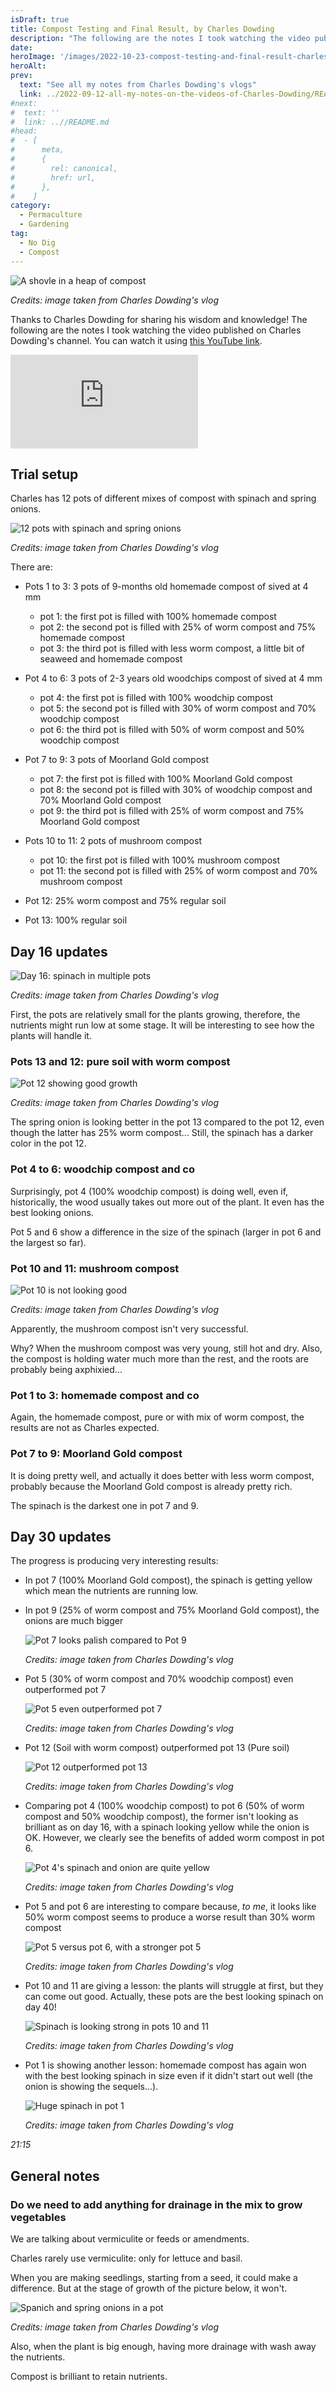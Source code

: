 ```yaml
---
isDraft: true
title: Compost Testing and Final Result, by Charles Dowding
description: "The following are the notes I took watching the video published on Charles Dowding's channel"
date:
heroImage: '/images/2022-10-23-compost-testing-and-final-result-charles-dowding-hero.jpg'
heroAlt:
prev:
  text: "See all my notes from Charles Dowding's vlogs"
  link: ../2022-09-12-all-my-notes-on-the-videos-of-Charles-Dowding/README.md
#next:
#  text: ''
#  link: ..//README.md
#head:
#  - [
#      meta,
#      {
#        rel: canonical,
#        href: url,
#      },
#    ]
category:
  - Permaculture
  - Gardening
tag:
  - No Dig
  - Compost
---
```


![A shovle in a heap of compost](./images/2022-10-23-compost-testing-and-final-result-charles-dowding-hero.jpg)

_Credits: image taken from Charles Dowding's vlog_

Thanks to Charles Dowding for sharing his wisdom and knowledge!
The following are the notes I took watching the video published on Charles Dowding's channel.
You can watch it using [this YouTube link](https://www.youtube.com/watch?v=jt4azBLuJrc).

<!-- markdownlint-disable MD033 -->
<iframe class="newsletter-embed" src="https://thetooltip.substack.com/embed" frameborder="0" scrolling="no"></iframe>

## Trial setup

Charles has 12 pots of different mixes of compost with spinach and spring onions.

![12 pots with spinach and spring onions](./images/12-compost-mixes-to-test-vegetable-growth.jpg)

_Credits: image taken from Charles Dowding's vlog_

There are:

- Pots 1 to 3: 3 pots of 9-months old homemade compost of sived at 4 mm

  - pot 1: the first pot is filled with 100% homemade compost
  - pot 2: the second pot is filled with 25% of worm compost and 75% homemade compost
  - pot 3: the third pot is filled with less worm compost, a little bit of seaweed and homemade compost

- Pot 4 to 6: 3 pots of 2-3 years old woodchips compost of sived at 4 mm

  - pot 4: the first pot is filled with 100% woodchip compost
  - pot 5: the second pot is filled with 30% of worm compost and 70% woodchip compost
  - pot 6: the third pot is filled with 50% of worm compost and 50% woodchip compost

- Pot 7 to 9: 3 pots of Moorland Gold compost

  - pot 7: the first pot is filled with 100% Moorland Gold compost
  - pot 8: the second pot is filled with 30% of woodchip compost and 70% Moorland Gold compost
  - pot 9: the third pot is filled with 25% of worm compost and 75% Moorland Gold compost

- Pots 10 to 11: 2 pots of mushroom compost

  - pot 10: the first pot is filled with 100% mushroom compost
  - pot 11: the second pot is filled with 25% of worm compost and 70% mushroom compost

- Pot 12: 25% worm compost and 75% regular soil
- Pot 13: 100% regular soil

## Day 16 updates

![Day 16: spinach in multiple pots](./images/day-16-hero.jpg)

_Credits: image taken from Charles Dowding's vlog_

First, the pots are relatively small for the plants growing, therefore, the nutrients might run low at some stage.
It will be interesting to see how the plants will handle it.

### Pots 13 and 12: pure soil with worm compost

![Pot 12 showing good growth](./images/day-16-pot-12.jpg)

_Credits: image taken from Charles Dowding's vlog_

The spring onion is looking better in the pot 13 compared to the pot 12, even though the latter has 25% worm compost...
Still, the spinach has a darker color in the pot 12.

### Pot 4 to 6: woodchip compost and co

Surprisingly, pot 4 (100% woodchip compost) is doing well, even if, historically, the wood usually takes out more out of the plant.
It even has the best looking onions.

Pot 5 and 6 show a difference in the size of the spinach (larger in pot 6 and the largest so far).

### Pot 10 and 11: mushroom compost

![Pot 10 is not looking good](./images/day-16-pot-10.jpg)

_Credits: image taken from Charles Dowding's vlog_

Apparently, the mushroom compost isn't very successful.

Why? When the mushroom compost was very young, still hot and dry. Also, the compost is holding water much more than the rest, and the roots are probably being axphixied...

### Pot 1 to 3: homemade compost and co

Again, the homemade compost, pure or with mix of worm compost, the results are not as Charles expected.

### Pot 7 to 9: Moorland Gold compost

It is doing pretty well, and actually it does better with less worm compost, probably because the Moorland Gold compost is already pretty rich.

The spinach is the darkest one in pot 7 and 9.

## Day 30 updates

The progress is producing very interesting results:

- In pot 7 (100% Moorland Gold compost), the spinach is getting yellow which mean the nutrients are running low.
- In pot 9 (25% of worm compost and 75% Moorland Gold compost), the onions are much bigger

  ![Pot 7 looks palish compared to Pot 9](./images/day-40-pot7-vs-pot9.jpg)

  _Credits: image taken from Charles Dowding's vlog_

- Pot 5 (30% of worm compost and 70% woodchip compost) even outperformed pot 7

  ![Pot 5 even outperformed pot 7](./images/day-40-pot7-vs-pot5.jpg)

  _Credits: image taken from Charles Dowding's vlog_

- Pot 12 (Soil with worm compost) outperformed pot 13 (Pure soil)

  ![Pot 12 outperformed pot 13](./images/day-40-pot12-vs-pot13.jpg)

  _Credits: image taken from Charles Dowding's vlog_

- Comparing pot 4 (100% woodchip compost) to pot 6 (50% of worm compost and 50% woodchip compost), the former isn't looking as brilliant as on day 16, with a spinach looking yellow while the onion is OK. However, we clearly see the benefits of added worm compost in pot 6.

  ![Pot 4's spinach and onion are quite yellow](./images/day-40-pot4-vs-pot6.jpg)

  _Credits: image taken from Charles Dowding's vlog_

- Pot 5 and pot 6 are interesting to compare because, _to me_, it looks like 50% worm compost seems to produce a worse result than 30% worm compost

  ![Pot 5 versus pot 6, with a stronger pot 5](./images/day-40-day-40-pot5-vs-pot6.jpg)

  _Credits: image taken from Charles Dowding's vlog_

- Pot 10 and 11 are giving a lesson: the plants will struggle at first, but they can come out good. Actually, these pots are the best looking spinach on day 40!

  ![Spinach is looking strong in pots 10 and 11](./images/day-40-pot10-vs-pot11.jpg)

  _Credits: image taken from Charles Dowding's vlog_

- Pot 1 is showing another lesson: homemade compost has again won with the best looking spinach in size even if it didn't start out well (the onion is showing the sequels...).

  ![Huge spinach in pot 1](./images/day-40-pot1.jpg)

  _Credits: image taken from Charles Dowding's vlog_

_21:15_

## General notes

### Do we need to add anything for drainage in the mix to grow vegetables

We are talking about vermiculite or feeds or amendments.

Charles rarely use vermiculite: only for lettuce and basil.

When you are making seedlings, starting from a seed, it could make a difference. But at the stage of growth of the picture below, it won't.

![Spanich and spring onions in a pot](./images/spinach-in-a-pot.jpg)

_Credits: image taken from Charles Dowding's vlog_

Also, when the plant is big enough, having more drainage with wash away the nutrients.

Compost is brilliant to retain nutrients.
